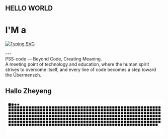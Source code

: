 ## HELLO WORLD
# I'M a
[![Typing SVG](https://readme-typing-svg.herokuapp.com?font=Fira+Code&size=20&pause=1000&color=00F7FF&width=700&lines=Mechanical+Engineering+Grad;Future+CAD%2FCAM+Designer;Future+Wizard+Engineering;Interested+in+research+and+academic+writing;Manufacturing+and+Education+Explorer;Technical+Trainer+in+the+Making;Coding+and+Tech+Enthusiast)](https://github.com/PSS-code)

<p align="left">---<br>PSS-code — Beyond Code, Creating Meaning.<br>A meeting point of technology and education, where the human spirit strives to overcome itself, and every line of code becomes a step toward the Übermensch.</p>

## Hallo Zheyeng
<img src="https://raw.githubusercontent.com/PSS-code/PSS-code/main/output/snake.svg" alt="Snake animation" />
